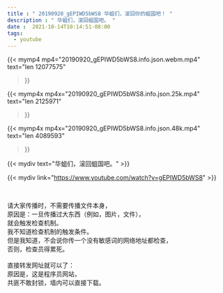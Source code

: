 ```yaml
---
title : " 20190920_gEPIWD5bWS8 华蛆们，滚回你的蛆国吧！ "
description : " 华蛆们，滚回蛆国吧。 "
date :  2021-10-14T10:14:51-08:00
tags:
  - youtube
---
```


{{< mymp4 mp4="20190920_gEPIWD5bWS8.info.json.webm.mp4" 
text="len 12077575"
>}}

{{< mymp4x  mp4x="20190920_gEPIWD5bWS8.info.json.25k.mp4"
text="len 2125971"
>}}

{{< mymp4x  mp4x="20190920_gEPIWD5bWS8.info.json.48k.mp4"
text="len 4089593"
>}}


{{< mydiv text="华蛆们，滚回蛆国吧。" >}}
<br>

{{< mydiv link="https://www.youtube.com/watch?v=gEPIWD5bWS8" >}}


<br>

请大家传播时，不需要传播文件本身，<br>
原因是：一旦传播过大东西（例如，图片，文件），<br>
就会触发检查机制。<br>
我不知道检查机制的触发条件。<br>
但是我知道，不会说你传一个没有敏感词的网络地址都检查，<br>
否则，检查员得累死。<br><br>
直接转发网址就可以了：<br>
原因是，这是程序员网站，<br>
共匪不敢封锁，墙内可以直接下载。


